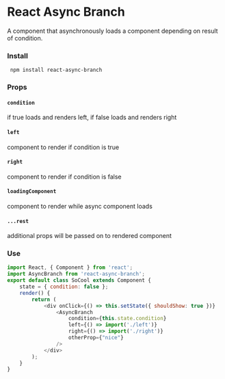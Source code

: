 # React Async Branch

A component that asynchronously loads a component depending on result of condition.

### Install
` npm install react-async-branch`

###  Props

#### `condition`
if true loads and renders left, if false loads and renders right
#### `left`
component to render if condition is true
#### `right`
component to render if condition is false
#### `loadingComponent`
component to render while async component loads
#### `...rest`
additional props will be passed on to rendered component

### Use

```js
import React, { Component } from 'react';
import AsyncBranch from 'react-async-branch';
export default class SoCool extends Component {
	state = { condition: false };
	render() {
		return (
			<div onClick={() => this.setState({ shouldShow: true })}
				<AsyncBranch
					condition={this.state.condition}
					left={() => import('./left')}
					right={() => import('./right')}
					otherProp={"nice"}
				/>
			</div>
		);
	}
}
```
